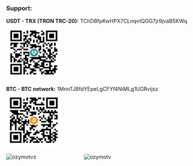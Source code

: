 <h3 align="left">Support:</h3>

<p>
    <strong>USDT - TRX (TRON TRC-20):</strong> TChDBfpKwHPX7CLnqvtQGG7jr9jvaB5KWq<br>
    <img src="https://github.com/ozymotv/supportme/blob/main/docs/usdt.jpg?raw=true" alt="USDT QR Code" height="150" width="150">
</p>

<p>
    <strong>BTC - BTC network:</strong> 1MnnTJBfdYEpeLgCFYf4NiMLg1UGRvijsz<br>
    <img src="https://github.com/ozymotv/supportme/blob/main/docs/btc.jpg?raw=true" alt="BTC QR Code" height="150" width="150">
</p>

<p>
    <a href="https://www.buymeacoffee.com/ozymotvz">
        <img align="left" src="https://cdn.buymeacoffee.com/buttons/v2/default-yellow.png" height="50" width="210" alt="ozymotvz" />
    </a>
    <a href="https://ko-fi.com/ozymotv">
        <img align="left" src="https://cdn.ko-fi.com/cdn/kofi3.png?v=3" height="50" width="210" alt="ozymotv" />
    </a>
</p>
<br><br>
